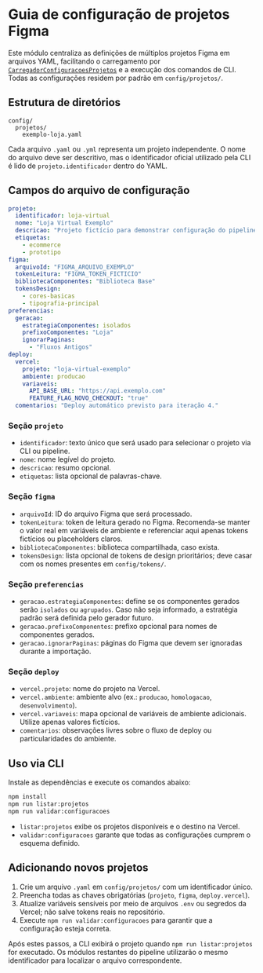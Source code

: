# Guia de configuração de projetos Figma

Este módulo centraliza as definições de múltiplos projetos Figma em arquivos YAML, facilitando o carregamento por [`CarregadorConfiguracoesProjetos`](../src/configuracao/leitor-projetos.ts) e a execução dos comandos de CLI. Todas as configurações residem por padrão em `config/projetos/`.

## Estrutura de diretórios

```
config/
  projetos/
    exemplo-loja.yaml
```

Cada arquivo `.yaml` ou `.yml` representa um projeto independente. O nome do arquivo deve ser descritivo, mas o identificador oficial utilizado pela CLI é lido de `projeto.identificador` dentro do YAML.

## Campos do arquivo de configuração

```yaml
projeto:
  identificador: loja-virtual
  nome: "Loja Virtual Exemplo"
  descricao: "Projeto fictício para demonstrar configuração do pipeline."
  etiquetas:
    - ecommerce
    - prototipo
figma:
  arquivoId: "FIGMA_ARQUIVO_EXEMPLO"
  tokenLeitura: "FIGMA_TOKEN_FICTICIO"
  bibliotecaComponentes: "Biblioteca Base"
  tokensDesign:
    - cores-basicas
    - tipografia-principal
preferencias:
  geracao:
    estrategiaComponentes: isolados
    prefixoComponentes: "Loja"
    ignorarPaginas:
      - "Fluxos Antigos"
deploy:
  vercel:
    projeto: "loja-virtual-exemplo"
    ambiente: producao
    variaveis:
      API_BASE_URL: "https://api.exemplo.com"
      FEATURE_FLAG_NOVO_CHECKOUT: "true"
  comentarios: "Deploy automático previsto para iteração 4."
```

### Seção `projeto`
- `identificador`: texto único que será usado para selecionar o projeto via CLI ou pipeline.
- `nome`: nome legível do projeto.
- `descricao`: resumo opcional.
- `etiquetas`: lista opcional de palavras-chave.

### Seção `figma`
- `arquivoId`: ID do arquivo Figma que será processado.
- `tokenLeitura`: token de leitura gerado no Figma. Recomenda-se manter o valor real em variáveis de ambiente e referenciar aqui apenas tokens fictícios ou placeholders claros.
- `bibliotecaComponentes`: biblioteca compartilhada, caso exista.
- `tokensDesign`: lista opcional de tokens de design prioritários; deve casar com os nomes presentes em `config/tokens/`.

### Seção `preferencias`
- `geracao.estrategiaComponentes`: define se os componentes gerados serão `isolados` ou `agrupados`. Caso não seja informado, a estratégia padrão será definida pelo gerador futuro.
- `geracao.prefixoComponentes`: prefixo opcional para nomes de componentes gerados.
- `geracao.ignorarPaginas`: páginas do Figma que devem ser ignoradas durante a importação.

### Seção `deploy`
- `vercel.projeto`: nome do projeto na Vercel.
- `vercel.ambiente`: ambiente alvo (ex.: `producao`, `homologacao`, `desenvolvimento`).
- `vercel.variaveis`: mapa opcional de variáveis de ambiente adicionais. Utilize apenas valores fictícios.
- `comentarios`: observações livres sobre o fluxo de deploy ou particularidades do ambiente.

## Uso via CLI

Instale as dependências e execute os comandos abaixo:

```bash
npm install
npm run listar:projetos
npm run validar:configuracoes
```

- `listar:projetos` exibe os projetos disponíveis e o destino na Vercel.
- `validar:configuracoes` garante que todas as configurações cumprem o esquema definido.

## Adicionando novos projetos

1. Crie um arquivo `.yaml` em `config/projetos/` com um identificador único.
2. Preencha todas as chaves obrigatórias (`projeto`, `figma`, `deploy.vercel`).
3. Atualize variáveis sensíveis por meio de arquivos `.env` ou segredos da Vercel; não salve tokens reais no repositório.
4. Execute `npm run validar:configuracoes` para garantir que a configuração esteja correta.

Após estes passos, a CLI exibirá o projeto quando `npm run listar:projetos` for executado. Os módulos restantes do pipeline utilizarão o mesmo identificador para localizar o arquivo correspondente.

